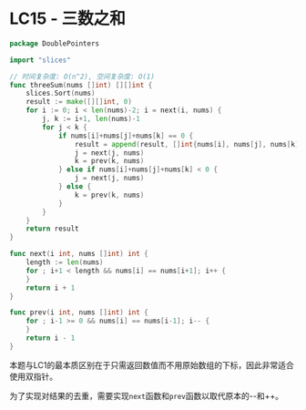 # LC15 - 三数之和

```go title="ThreeSum.go" linenums="1"
package DoublePointers

import "slices"

// 时间复杂度: O(n^2), 空间复杂度: O(1)
func threeSum(nums []int) [][]int {
	slices.Sort(nums)
	result := make([][]int, 0)
	for i := 0; i < len(nums)-2; i = next(i, nums) {
		j, k := i+1, len(nums)-1
		for j < k {
			if nums[i]+nums[j]+nums[k] == 0 {
				result = append(result, []int{nums[i], nums[j], nums[k]})
				j = next(j, nums)
				k = prev(k, nums)
			} else if nums[i]+nums[j]+nums[k] < 0 {
				j = next(j, nums)
			} else {
				k = prev(k, nums)
			}
		}
	}
	return result
}

func next(i int, nums []int) int {
	length := len(nums)
	for ; i+1 < length && nums[i] == nums[i+1]; i++ {
	}
	return i + 1
}

func prev(i int, nums []int) int {
	for ; i-1 >= 0 && nums[i] == nums[i-1]; i-- {
	}
	return i - 1
}
```

本题与LC1的最本质区别在于只需返回数值而不用原始数组的下标，因此非常适合使用双指针。

为了实现对结果的去重，需要实现`next`函数和`prev`函数以取代原本的--和++。

